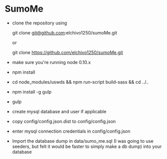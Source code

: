 # SumoMe

* clone the repository using

    git clone git@github.com:elchivo1250/sumoMe.git

    or 

    git clone https://github.com/elchivo1250/sumoMe.git 

* make sure you're running node 0.10.x
* npm install
* cd node_modules/uswds && npm run-script build-sass && cd ../..
* npm install -g gulp
* gulp
* create mysql database and user if applicable
* copy config/config.json.dist to config/config.json
* enter mysql connection credentials in config/config.json
* Import the database dump in data/sumo_me.sql (I was going to use seeders, but felt it would be faster to simply make a db dump) into your database
